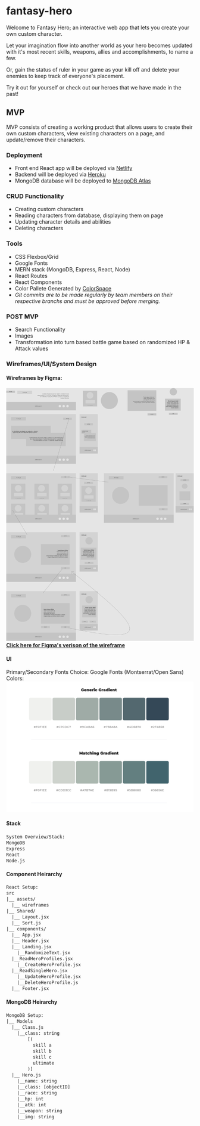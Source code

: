 # fantasy-hero
Welcome to Fantasy Hero; an interactive web app that lets you create your own custom character.  

Let your imagination flow into another world as your hero becomes updated with it's most recent skills, weapons, allies and accomplishments, to name a few.   

Or, gain the status of ruler in your game as your kill off and delete your enemies to keep track of everyone's placement.   

Try it out for yourself or check out our heroes that we have made in the past!

## MVP

MVP consists of creating a working product that allows users to create their own custom characters, view existing characters on a page, and update/remove their characters. 

### Deployment
- Front end React app will be deployed via [Netlify](https://www.netlify.com/)
- Backend will be deployed via [Heroku](heroku.com)
- MongoDB database will be deployed to [MongoDB Atlas](https://www.mongodb.com/cloud/atlas)

### CRUD Functionality
- Creating custom characters
- Reading characters from database, displaying them on page
-  Updating character details and abilities
-  Deleting characters

### Tools
- CSS Flexbox/Grid
- Google Fonts
- MERN stack (MongoDB, Express, React, Node)
- React Routes
- React Components
- Color Pallete Generated by [ColorSpace](https://mycolor.space/)
-  *Git commits are to be made regularly by team members on their respective branchs and must be approved before merging.*


### POST MVP
 - Search Functionality
 - Images
 - Transformation into turn based battle game based on randomized HP & Attack values
 

### Wireframes/UI/System Design
#### Wireframes by Figma:
![UI](./wireframes/fantasy-hero.png)
[**Click here for Figma's verison of the wireframe**](https://www.figma.com/file/IIfkCijDDmBuGX6P8A6SBS/fantasy-hero?node-id=0%3A1)

#### UI


Primary/Secondary Fonts Choice: Google Fonts (Montserrat/Open Sans)
Colors:
![Palette](./wireframes/color.png)


#### Stack
```
System Overview/Stack:
MongoDB
Express
React
Node.js
```
#### Component Heirarchy 

```
React Setup:
src
|__ assets/
  |__ wireframes
|__ Shared/
  |__ Layout.jsx
  |__ Sort.js
|__ components/
  |__ App.jsx
  |__ Header.jsx
  |__ Landing.jsx
    |__RandomizeText.jsx
  |__ReadHeroProfiles.jsx     
    |__CreateHeroProfile.jsx
  |__ReadSingleHero.jsx
    |__UpdateHeroProfile.jsx
    |__DeleteHeroProfile.js
  |__ Footer.jsx
```
#### MongoDB Heirarchy 

```
MongoDB Setup: 
|__ Models
  |__ Class.js
    |__class: string
        [(
          skill a
          skill b
          skill c
          ultimate
        )]
  |__ Hero.js
    |__name: string
    |__class: [objectID]
    |__race: string
    |__hp: int
    |__atk: int
    |__weapon: string
    |__img: string 
```